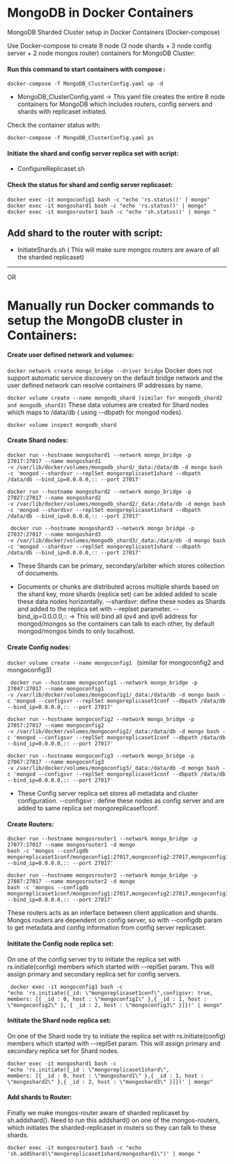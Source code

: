 # MongoDB in Docker Containers
MongoDB Sharded Cluster setup in Docker Containers (Docker-compose)


Use Docker-compose to create 8 node (3 node shards + 3 node config server + 2 node mongos router) containers for MongoDB Cluster:

#### Run this command to start containers with compose : 
```
docker-compose -f MongoDB_ClusterConfig.yaml up -d
```
- MongoDB_ClusterConfig.yaml -> This yaml file creates the entire 8 node containers for MongoDB which includes routers, config servers and shards with replicaset initiated.

Check the container status with:
```
docker-compose -f MongoDB_ClusterConfig.yaml ps
```

#### Initiate the shard and config server replica set with script: 
- ConfigureReplicaset.sh

#### Check the status for shard and config server replicaset:
```
docker exec -it mongoconfig1 bash -c "echo 'rs.status()' | mongo"
docker exec -it mongoshard1 bash -c "echo 'rs.status()' | mongo"
docker exec -it mongosrouter1 bash -c "echo 'sh.status()' | mongo "
```
## Add shard to the router with script: 
- InitiateShards.sh ( This will make sure mongos routers are aware of all the sharded replicaset)

------------------------------------------------------------------------------------------------------------
OR

# Manually run Docker commands to setup the MongoDB cluster in Containers:

#### Create user defined network and volumes:

 ```docker network create mongo_bridge --driver bridge```
Docker does not support automatic service discovery on the default bridge network and the user defined network can resolve containers IP addresses by name.

 ```docker volume create --name mongodb_shard (similar for mongodb_shard2 and mongodb_shard3)```
These data volumes are created for Shard nodes which maps to /data/db ( using --dbpath for mongod nodes).

 ```docker volume inspect mongodb_shard```

#### Create Shard nodes:

```
docker run --hostname mongoshard1 --network mongo_bridge -p 27017:27017 --name mongoshard1 
-v /var/lib/docker/volumes/mongodb_shard/_data:/data/db -d mongo bash -c 'mongod --shardsvr --replSet mongoreplicaset1shard --dbpath /data/db --bind_ip=0.0.0.0,:: --port 27017'
```

```
docker run --hostname mongoshard2 --network mongo_bridge -p 27027:27017 --name mongoshard2 
-v /var/lib/docker/volumes/mongodb_shard2/_data:/data/db -d mongo bash -c 'mongod --shardsvr --replSet mongoreplicaset1shard --dbpath /data/db --bind_ip=0.0.0.0,:: --port 27017'
```
```
 docker run --hostname mongoshard3 --network mongo_bridge -p 27037:27017 --name mongoshard3 
-v /var/lib/docker/volumes/mongodb_shard3/_data:/data/db -d mongo bash -c 'mongod --shardsvr --replSet mongoreplicaset1shard --dbpath /data/db --bind_ip=0.0.0.0,:: --port 27017'
```
- These Shards can be primary, secondary/arbiter which stores collection of documents.

- Documents or chunks are distributed across multiple shards based on the shard key, more shards (replica set)  can be added added to scale these data nodes horizontally.
--shardsvr: define these nodes as Shards and added to the replica set with --replset parameter.
--bind_ip=0.0.0.0,:: -> This will bind all ipv4 and ipv6 address for mongod/mongos so the containers can talk to each other, by default mongod/mongos binds to only localhost.

#### Create Config nodes:

```docker volume create --name mongoconfig1 ```
(similar for mongoconfig2 and mongoconfig3)

```
 docker run --hostname mongoconfig1 --network mongo_bridge -p 27047:27017 --name mongoconfig1 
-v /var/lib/docker/volumes/mongoconfig1/_data:/data/db -d mongo bash -c 'mongod --configsvr --replSet mongoreplicaset1conf --dbpath /data/db --bind_ip=0.0.0.0,:: --port 27017'

docker run --hostname mongoconfig2 --network mongo_bridge -p 27057:27017 --name mongoconfig2 
-v /var/lib/docker/volumes/mongoconfig2/_data:/data/db -d mongo bash -c 'mongod --configsvr --replSet mongoreplicaset1conf --dbpath /data/db --bind_ip=0.0.0.0,:: --port 27017'
 
docker run --hostname mongoconfig3 --network mongo_bridge -p 27067:27017 --name mongoconfig3 
-v /var/lib/docker/volumes/mongoconfig3/_data:/data/db -d mongo bash -c 'mongod --configsvr --replSet mongoreplicaset1conf --dbpath /data/db --bind_ip=0.0.0.0,:: --port 27017'

```
- These Config server replica set stores all metadata and cluster configuration.
--configsvr : define these nodes as config server and are added to same replica set mongoreplicaset1conf. 

#### Create Routers:
```
docker run --hostname mongosrouter1 --network mongo_bridge -p 27077:27017 --name mongosrouter1 -d mongo 
bash -c 'mongos --configdb mongoreplicaset1conf/mongoconfig1:27017,mongoconfig2:27017,mongoconfig3:27017 --bind_ip=0.0.0.0,:: --port 27017'

docker run --hostname mongosrouter2 --network mongo_bridge -p 27087:27017 --name mongosrouter2 -d mongo 
bash -c 'mongos --configdb mongoreplicaset1conf/mongoconfig1:27017,mongoconfig2:27017,mongoconfig3:27017 --bind_ip=0.0.0.0,:: --port 27017'
```
These routers acts as an interface between client application and shards.
 Mongos routers are dependent on config server, so with --configdb param to get metadata and config information from config server replicaset.

#### Inititate the Config node replica set:

On one of the config server try to initiate the replica set with rs.initiate(config) members which started with --replSet param.
This will assign primary and secondary replica set for config servers.
```
 docker exec -it mongoconfig1 bash -c 
"echo 'rs.initiate({_id: \"mongoreplicaset1conf\",configsvr: true, 
members: [{ _id : 0, host : \"mongoconfig1\" },{ _id : 1, host : \"mongoconfig2\" }, { _id : 2, host : \"mongoconfig3\" }]})' | mongo"
```

#### Inititate the Shard node replica set:

On one of the Shard node try to initiate the replica set with rs.initiate(config) members which started with --replSet param.
This will assign primary and secondary replica set for Shard nodes.

 ```
 docker exec -it mongoshard1 bash -c 
"echo 'rs.initiate({_id : \"mongoreplicaset1shard\", 
members: [{ _id : 0, host : \"mongoshard1\" },{ _id : 1, host : \"mongoshard2\" },{ _id : 2, host : \"mongoshard3\" }]})' | mongo"
```
#### Add shards to Router:

Finally we make mongos-router aware of sharded replicaset by sh.addshard().
Need to run this addshard() on one of the mongos-routers, which initiates the sharded-replicaset in routers so they can talk to these shards.
```
docker exec -it mongosrouter1 bash -c "echo 'sh.addShard(\"mongoreplicaset1shard/mongoshard1\")' | mongo "
```


